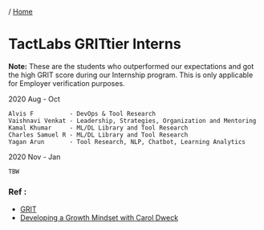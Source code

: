 / [Home](index.md)

# TactLabs GRITtier Interns

**Note:** These are the students who outperformed our expectations and got the high GRIT score during our Internship program. This is only applicable for Employer verification purposes.



2020 Aug - Oct
```
Alvis F          - DevOps & Tool Research
Vaishnavi Venkat - Leadership, Strategies, Organization and Mentoring
Kamal Khumar     - ML/DL Library and Tool Research
Charles Samuel R - ML/DL Library and Tool Research
Yagan Arun       - Tool Research, NLP, Chatbot, Learning Analytics
```



2020 Nov - Jan
```
TBW
```


### Ref :

  * [GRIT](https://www.youtube.com/watch?v=H14bBuluwB8)
  * [Developing a Growth Mindset with Carol Dweck](https://www.youtube.com/watch?v=hiiEeMN7vbQ)
